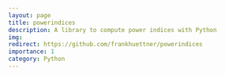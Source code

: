 ```yaml
---
layout: page
title: powerindices
description: A library to compute power indices with Python
img: 
redirect: https://github.com/frankhuettner/powerindices
importance: 1
category: Python
---
```


